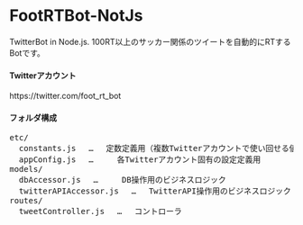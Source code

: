 # FootRTBot-NotJs
TwitterBot in Node.js.
100RT以上のサッカー関係のツイートを自動的にRTするBotです。

<h4>Twitterアカウント</h4>
https://twitter.com/foot_rt_bot

<h4>フォルダ構成</h4>
<pre>
etc/
  constants.js 　…　 定数定義用（複数Twitterアカウントで使い回せる値）
  appConfig.js 　…　　　各Twitterアカウント固有の設定定義用
models/
  dbAccessor.js 　…　　　DB操作用のビジネスロジック
  twitterAPIAccessor.js　 … 　TwitterAPI操作用のビジネスロジック
routes/
  tweetController.js　 … 　コントローラ
</pre>
